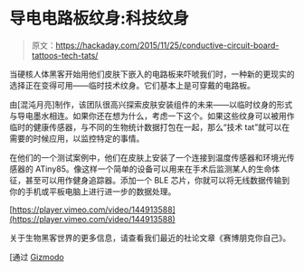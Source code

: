 # 导电电路板纹身:科技纹身

> 原文：<https://hackaday.com/2015/11/25/conductive-circuit-board-tattoos-tech-tats/>

当硬核人体黑客开始用他们皮肤下嵌入的电路板来吓唬我们时，一种新的更现实的选择正在变得可用——临时技术纹身。它们基本上是可穿戴的电路板。

由[混沌月亮]制作，该团队很高兴探索皮肤安装组件的未来——以临时纹身的形式与导电墨水相连。如果你还在想为什么，考虑一下这个。如果这些纹身可以被用作临时的健康传感器，与不同的生物统计数据打包在一起，那么“技术 tat”就可以在需要的时候应用，以监控特定的事情。

在他们的一个测试案例中，他们在皮肤上安装了一个连接到温度传感器和环境光传感器的 ATiny85。像这样一个简单的设备可以用来在手术后监测某人的生命体征，甚至可以用作健身追踪器。添加一个 BLE 芯片，你就可以将无线数据传输到你的手机或平板电脑上进行进一步的数据处理。

[https://player.vimeo.com/video/144913588](https://player.vimeo.com/video/144913588)

关于生物黑客世界的更多信息，请查看我们最近的社论文章《赛博朋克你自己》。

[通过 [Gizmodo](http://gizmodo.com/circuit-board-tattoos-that-actually-work-will-make-your-1744403982)